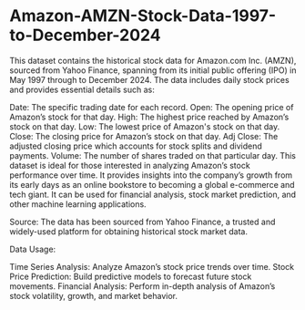 # Amazon-AMZN-Stock-Data-1997-to-December-2024
This dataset contains the historical stock data for Amazon.com Inc. (AMZN), sourced from Yahoo Finance, spanning from its initial public offering (IPO) in May 1997 through to December 2024. The data includes daily stock prices and provides essential details such as:

Date: The specific trading date for each record.
Open: The opening price of Amazon’s stock for that day.
High: The highest price reached by Amazon’s stock on that day.
Low: The lowest price of Amazon's stock on that day.
Close: The closing price for Amazon’s stock on that day.
Adj Close: The adjusted closing price which accounts for stock splits and dividend payments.
Volume: The number of shares traded on that particular day.
This dataset is ideal for those interested in analyzing Amazon’s stock performance over time. It provides insights into the company’s growth from its early days as an online bookstore to becoming a global e-commerce and tech giant. It can be used for financial analysis, stock market prediction, and other machine learning applications.

Source: The data has been sourced from Yahoo Finance, a trusted and widely-used platform for obtaining historical stock market data.

Data Usage:

Time Series Analysis: Analyze Amazon’s stock price trends over time.
Stock Price Prediction: Build predictive models to forecast future stock movements.
Financial Analysis: Perform in-depth analysis of Amazon’s stock volatility, growth, and market behavior.
